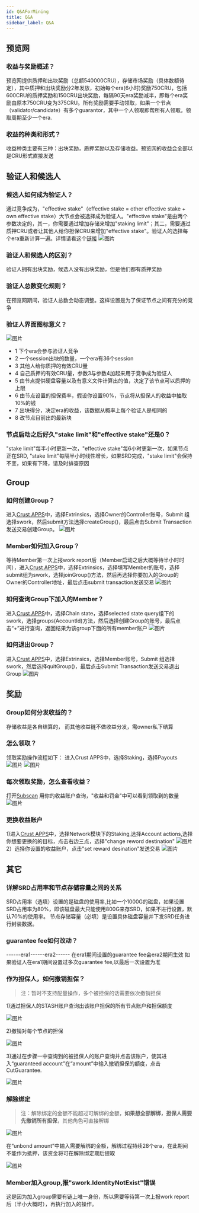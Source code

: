 ```yaml
---
id: Q&AForMining
title: Q&A
sidebar_label: Q&A
---
```


## 预览网

### 收益与奖励概述？
预览网提供质押和出块奖励（总额540000CRU），存储市场奖励（具体数额待定），其中质押和出块奖励分2年发放，初始每个era(6小时)奖励750CRU，包括600CRU的质押奖励和150CRU出块奖励，每隔90天era奖励减半，即每个era奖励由原本750CRU变为375CRU。所有奖励需要手动领取，如果一个节点（validator/candidate）有多个guarantor，其中一个人领取即帮所有人领取。领取周期至少一个era.

### 收益的种类和形式？

收益种类主要有三种：出块奖励，质押奖励以及存储收益。预览网的收益会全部以是CRU形式直接发送

## 验证人和候选人

### 候选人如何成为验证人？

通过竞争成为，"effective stake"（effective stake = other effective stake + own effective stake）大节点会被选择成为验证人。"effective stake"是由两个参数决定的，其一，你需要通过增加存储来增加"staking limit"；其二，需要通过质押CRU或者让其他人给你担保CRU来增加"effective stake"。验证人的选择每个era重新计算一遍。详情请看这个[链接](validatorGuidance.md)
![图片](assets/qa/be_validator.png)

### 验证人和候选人的区别？

验证人拥有出块奖励，候选人没有出块奖励，但是他们都有质押奖励

### 验证人总数变化规则？

在预览网期间，验证人总数会动态调整。这样设置是为了保证节点之间有充分的竞争

### 验证人界面图标意义？
![图片](assets/qa/app_validator_page.png)
- 1 下个era会参与验证人竞争
- 2 一个session出块的数量，一个era有36个session
- 3 其他人给你质押的有效CRU量
- 4 自己质押的有效CRU量，参数3与参数4加起来用于竞争成为验证人
- 5 由节点提供硬盘容量以及有意义文件计算出的值，决定了该节点可以质押的上限
- 6 由节点设置的担保费率，假设你设置90%，节点将从担保人的收益中抽取10%的钱
- 7 出块得分，决定era的收益，该数据从概率上每个验证人是相同的
- 8 改节点目前出的最新块

### 节点启动之后好久"stake limit"和"effective stake"还是0？
"stake limit"每半小时更新一次，"effective stake"每6小时更新一次，如果节点正在SRD, "stake limit"每隔半小时线性增长，如果SRD完成，"stake limit"会保持不变，如果有下降，请及时排查原因

## Group

### 如何创建Group？
进入[Crust APPS](https://apps.crust.network/#/explorer)中，选择Extrinsics，选择Owner的Controller账号，Submit 组选择swork，然后submit方法选择createGroup()，最后点击Submit Transaction发送交易创建Group。
![图片](assets/qa/create_group.png)

### Member如何加入Group？
等待Member第一次上报work report后（Member启动之后大概等待半小时时间），进入[Crust APPS](https://apps.crust.network/#/explorer)中，选择Extrinsics，选择填写Member的账号，选择submit组为swork，选择joinGroup()方法，然后再选择你要加入的Group的Owner的Controller地址，最后点击submit transaction发送交易
![图片](assets/qa/join_group.png)

### 如何查询Group下加入的Member？
进入[Crust APPS](https://apps.crust.network/#/explorer)中，选择Chain state，选择selected state query组下的
swork，选择groups(AccountId)方法，然后选择创建Group的账号，最后点击“+”进行查询，返回结果为该group下面的所有member账户
![图片](assets/qa/check_member.png)

### 如何退出Group？
进入[Crust APPS](https://apps.crust.network/#/explorer)中，选择Extrinsics，选择Member账号，Submit 组选择swork，然后选择quitGroup()，最后点击Submit Transaction发送交易退出Group
![图片](assets/qa/quit_group.png)

## 奖励

### Group如何分发收益的？
存储收益是各自结算的， 而其他收益链不做收益分发，需owner私下结算

### 怎么领取？
领取奖励操作流程如下：
进入Crust APPS中，选择Staking，选择Payouts
![图片](assets/qa/payouts1.jpg)
![图片](assets/qa/payouts2.jpg)

### 每次领取奖励，怎么查看收益？
打开[Subscan](https://crust.subscan.io/)
用你的收益账户查询，"收益和罚金"中可以看到领取到的数量
![图片](assets/qa/subscanreward2.jpg)

### 更换收益账户
1)进入[Crust APPS](https://apps.crust.network/#/explorer)中，选择Network模块下的Staking,选择Account actions,选择你想要更换的的目标，点击右边三点，选择"change reword destination"
![图片](assets/qa/changerewarddestination1.jpg)
2）选择你设置的收益账户，点击"set reward desination"发送交易
![图片](assets/qa/changerewarddestination2.jpg)

## 其它

### 详解SRD占用率和节点存储容量之间的关系
SRD占用率（选填）设置的是磁盘的使用率,比如一个1000G的磁盘，如果设置SRD占用率为80%，即该磁盘最大只能使用800G来存SRD，如果不进行设置，默认70%的使用率。
节点存储容量（必填）是设置具体磁盘容量并下发SRD任务进行封装数据。

### guarantee fee如何改动？
------era1------era2------
在era1期间设置的guarantee fee会era2期间生效
如果验证人在era1期间设置过多次guarantee fee,以最后一次设置为准

### 作为担保人，如何撤销担保？
>注：暂时不支持配量操作，多个被担保的话需要依次撤销担保

1)通过担保人的STASH账户查询出该账户担保的所有节点账户和担保额度

![图片](assets/qa/checkguarantor.jpg)

2)撤销对每个节点的担保

![图片](assets/qa/cutguarantor.jpg)

3)通过在步骤一中查询到的被担保人的账户查询并点击该账户，使其进入“guaranteed account”在“amount”中输入撤销担保的额度，点击CutGuarantee.

![图片](assets/qa/cutguarantor1.jpg)

### 解除绑定

>注：解除绑定的金额不能超过可解绑的金额，**如果想全部解绑，担保人需要先撤销所有担保**，其他角色可直接解绑

![图片](assets/qa/unbond1.jpg)

在“unbond amount”中输入需要解绑的金额，解绑过程持续28个era，在此期间不能作为抵押，该资金将可在解除绑定期后提取

![图片](assets/qa/unbond2.jpg)

### Member加入group,报"swork.IdentityNotExist"错误
这是因为加入group需要有链上唯一身份，所以需要等待第一次上报work report后（半小大概时），再执行加入的操作。
